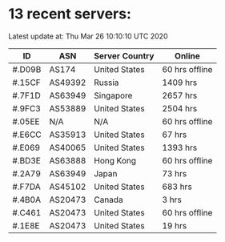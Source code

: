 # 13 recent servers:

Latest update at: Thu Mar 26 10:10:10 UTC 2020

| ID | ASN | Server Country | Online |
| -- | --- | -------------- | ------ |
| #.D09B | AS174 | United States | 60 hrs offline |
| #.15CF | AS49392 | Russia | 1409 hrs |
| #.7F1D | AS63949 | Singapore | 2657 hrs |
| #.9FC3 | AS53889 | United States | 2504 hrs |
| #.05EE | N/A | N/A | 60 hrs offline |
| #.E6CC | AS35913 | United States | 67 hrs |
| #.E069 | AS40065 | United States | 1393 hrs |
| #.BD3E | AS63888 | Hong Kong | 60 hrs offline |
| #.2A79 | AS63949 | Japan | 73 hrs |
| #.F7DA | AS45102 | United States | 683 hrs |
| #.4B0A | AS20473 | Canada | 3 hrs |
| #.C461 | AS20473 | United States | 60 hrs offline |
| #.1E8E | AS20473 | United States | 19 hrs |


